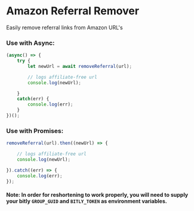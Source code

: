 # Amazon Referral Remover

Easily remove referral links from Amazon URL's



### Use with Async:
```javascript
(async() => {
    try {
        let newUrl = await removeReferral(url);

        // logs affiliate-free url
        console.log(newUrl);

    }
    catch(err) {
        console.log(err);
    }
})();
```

### Use with Promises:
```javascript
removeReferral(url).then((newUrl) => {

    // logs affiliate-free url
    console.log(newUrl);

}).catch((err) => {
    console.log(err);
});
```

#### **Note:** In order for reshortening to work properly, you will need to supply your bitly `GROUP_GUID` and `BITLY_TOKEN` as environment variables.